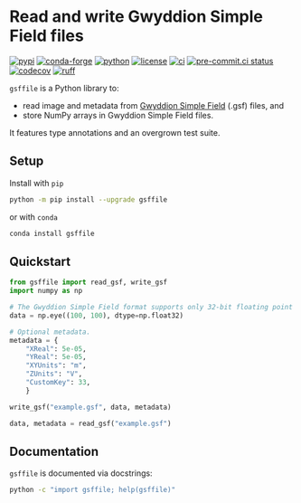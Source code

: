 # Read and write Gwyddion Simple Field files

[![pypi](https://img.shields.io/pypi/v/gsffile)](https://pypi.org/project/gsffile/)
[![conda-forge](https://img.shields.io/conda/vn/conda-forge/gsffile)](https://anaconda.org/conda-forge/gsffile)
[![python](https://img.shields.io/pypi/pyversions/gsffile)](https://pypi.org/project/gsffile/)
[![license](https://img.shields.io/github/license/angelo-peronio/gsffile?color=2DBA4E)](https://github.com/angelo-peronio/gsffile/blob/master/LICENSE)
[![ci](https://github.com/angelo-peronio/gsffile/actions/workflows/ci.yaml/badge.svg)](https://github.com/angelo-peronio/gsffile/actions/workflows/ci.yaml)
[![pre-commit.ci status](https://results.pre-commit.ci/badge/github/angelo-peronio/gsffile/master.svg)](https://results.pre-commit.ci/latest/github/angelo-peronio/gsffile/master)
[![codecov](https://codecov.io/github/angelo-peronio/gsffile/graph/badge.svg)](https://codecov.io/github/angelo-peronio/gsffile)
[![ruff](https://img.shields.io/endpoint?url=https://raw.githubusercontent.com/astral-sh/ruff/main/assets/badge/format.json)](https://github.com/astral-sh/ruff)

`gsffile` is a Python library to:

* read image and metadata from [Gwyddion Simple Field](http://gwyddion.net/documentation/user-guide-en/gsf.html) (.gsf) files, and
* store NumPy arrays in Gwyddion Simple Field files.

It features type annotations and an overgrown test suite.

## Setup

Install with `pip`

```bash
python -m pip install --upgrade gsffile
```

or with `conda`

```bash
conda install gsffile
```

## Quickstart

```python
from gsffile import read_gsf, write_gsf
import numpy as np

# The Gwyddion Simple Field format supports only 32-bit floating point data.
data = np.eye((100, 100), dtype=np.float32)

# Optional metadata.
metadata = {
    "XReal": 5e-05,
    "YReal": 5e-05,
    "XYUnits": "m",
    "ZUnits": "V",
    "CustomKey": 33,
    }

write_gsf("example.gsf", data, metadata)

data, metadata = read_gsf("example.gsf")
```

## Documentation

`gsffile` is documented via docstrings:

```bash
python -c "import gsffile; help(gsffile)"
```
